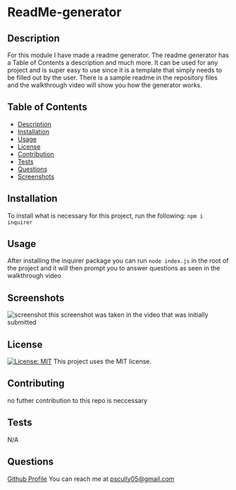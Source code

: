 # ReadMe-generator

  ## Description
  For this module I have made a readme generator. The readme generator has a Table of Contents a description and much more. It can be used for any project and is super easy to use since it is a template that simply needs to be filled out by the user. There is a sample readme in the repository files and the walkthrough video will show you how the generator works.
  ## Table of Contents
  * [Description](#description)
  * [Installation](#installation)
  * [Usage](#usage)
  * [License](#license)
  * [Contribution](#contribution)
  * [Tests](#tests)
  * [Questions](#questions)
  * [Screenshots](#screenshots)
  ## Installation
  To install what is necessary for this project, run the following:
  ```npm i inquirer```
  ## Usage
  After installing the inquirer package you can run ```node index.js``` in the root of the project and it will then prompt you to answer questions as seen in the walkthrough video
  ## Screenshots
  ![screenshot](/Develop/screenshots/screenshot.png)
  this screenshot was taken in the video that was initially submitted
  ## License
  [![License: MIT](https://img.shields.io/badge/License-MIT-red.svg)](https://opensource.org/licenses/MIT)
  This project uses the MIT license.
  ## Contributing
  no futher contribution to this repo is neccessary 
  ## Tests 
  N/A
  ## Questions
  [Github Profile](https://github.com/Pscully21/)
  You can reach me at pscully05@gmail.com
